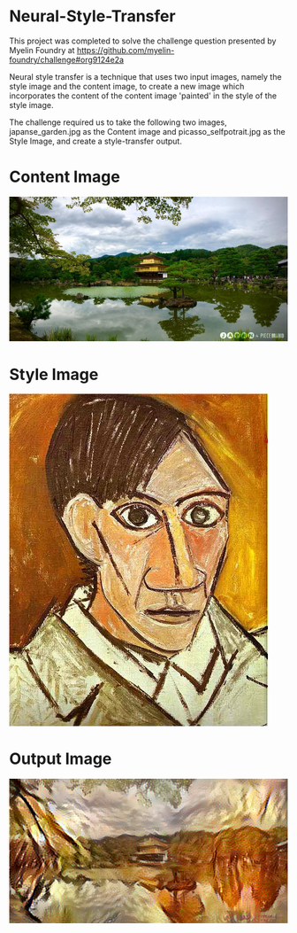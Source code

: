 # Neural-Style-Transfer
This project was completed to solve the challenge question presented by Myelin Foundry at https://github.com/myelin-foundry/challenge#org9124e2a

Neural style transfer is a technique that uses two input images, namely the style image and the content image, to create a new image which incorporates the content of the content image 'painted' in the style of the style image.

The challenge required us to take the following two images, japanse_garden.jpg as the Content image and picasso_selfpotrait.jpg as the Style Image, and create a style-transfer output.

# Content Image
![Japanese Garden](/Images/japanese_garden.jpg)

# Style Image
![Picasso's Self Portrait](/Images/picasso_selfportrait.jpg)

# Output Image
![Generated Output](/Images/output_image.png)

